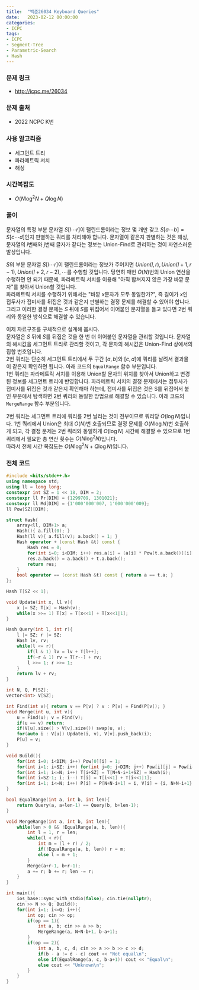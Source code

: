 ```yaml
---
title:  "백준26034 Keyboard Queries"
date:   2023-02-12 00:00:00
categories:
- ICPC
tags:
- ICPC
- Segment-Tree
- Parametric-Search
- Hash
---
```


### 문제 링크
* http://icpc.me/26034

### 문제 출처
* 2022 NCPC K번

### 사용 알고리즘
* 세그먼트 트리
* 파라메트릭 서치
* 해싱

### 시간복잡도
* $O(N \log^2 N + Q \log N)$

### 풀이
문자열의 특정 부분 문자열 $S[l\cdots r]$이 팰린드롬이라는 정보 몇 개만 갖고 $S[a\cdots b] = S[c\cdots d]$인지 판별하는 쿼리를 처리해야 합니다. 문자열이 같은지 판별하는 것은 해싱, 문자열의 $i$번째와 $j$번째 글자가 같다는 정보는 Union-Find로 관리하는 것이 자연스러운 발상입니다.

$S$의 부분 문자열 $S[l\cdots r]$이 팰린드롬이라는 정보가 주어지면 $Union(l,r), Union(l+1,r-1), Union(l+2,r-2), \cdots$를 수행할 것입니다. 당연히 매번 $O(N)$번의 Union 연산을 수행하면 안 되기 때문에, 파라메트릭 서치를 이용해 "아직 합쳐지지 않은 가장 바깥 문자"를 찾아서 Union할 것입니다.<br>
파라메트릭 서치를 수행하기 위해서는 "바깥 $x$문자가 모두 동일한가?", 즉 길이가 $x$인 접두사가 접미사를 뒤집은 것과 같은지 판별하는 결정 문제를 해결할 수 있어야 합니다. 그리고 이러한 결정 문제는 $S$ 뒤에 $S$를 뒤집어서 이어붙인 문자열을 들고 있다면 2번 쿼리와 동일한 방식으로 해결할 수 있습니다.

이제 자료구조를 구체적으로 설계해 봅시다.<br>
문자열은 $S$ 뒤에 $S$를 뒤집은 것을 한 번 더 이어붙인 문자열을 관리할 것입니다. 문자열의 해시값을 세그먼트 트리로 관리할 것이고, 각 문자의 해시값은 Union-Find 상에서의 집합 번호입니다.<br>
2번 쿼리는 단순히 세그먼트 트리에서 두 구간 $[a, b]$와 $[c, d]$에 쿼리를 날려서 결과물이 같은지 확인하면 됩니다. 아래 코드의 `EqualRange` 함수 부분입니다.<br>
1번 쿼리는 파라메트릭 서치를 이용해 Union할 문자의 위치를 찾아서 Union하고 변경된 정보를 세그먼트 트리에 반영합니다. 파라메트릭 서치의 결정 문제에서는 접두사가 접미사를 뒤집은 것과 같은지 확인해아 하는데, 접미사를 뒤집은 것은 S를 뒤집어서 붙인 부분에서 탐색하면 2번 쿼리와 동일한 방법으로 해결할 수 있습니다. 아래 코드의 `MergeRange` 함수 부분입니다.

2번 쿼리는 세그먼트 트리에 쿼리를 2번 날리는 것이 전부이므로 쿼리당 $O(\log N)$입니다. 1번 쿼리에서 Union은 최대 $O(N)$번 호출되므로 결정 문제를 $O(N \log N)$번 호출하게 되고, 각 결정 문제는 2번 쿼리와 동일하게 $O(\log N)$ 시간에 해결할 수 있으므로 1번 쿼리에서 필요한 총 연산 횟수는 $O(N \log^2 N)$입니다.<br>
따라서 전체 시간 복잡도는 $O(N \log^2 N + Q \log N)$입니다.

### 전체 코드
```cpp
#include <bits/stdc++.h>
using namespace std;
using ll = long long;
constexpr int SZ = 1 << 18, DIM = 2;
constexpr ll Pr[DIM] = {1299709, 1301021};
constexpr ll Md[DIM] = {1'000'000'007, 1'000'000'009};
ll Pow[SZ][DIM];

struct Hash{
    array<ll, DIM+1> a;
    Hash(){ a.fill(0); }
    Hash(ll v){ a.fill(v); a.back() = 1; }
    Hash operator + (const Hash &t) const {
        Hash res = 0;
        for(int i=0; i<DIM; i++) res.a[i] = (a[i] * Pow[t.a.back()][i] + t.a[i]) % Md[i];
        res.a.back() = a.back() + t.a.back();
        return res;
    }
    bool operator == (const Hash &t) const { return a == t.a; }
};

Hash T[SZ << 1];

void Update(int x, ll v){
    x |= SZ; T[x] = Hash(v);
    while(x >>= 1) T[x] = T[x<<1] + T[x<<1|1];
}

Hash Query(int l, int r){
    l |= SZ; r |= SZ;
    Hash lv, rv;
    while(l <= r){
        if(l & 1) lv = lv + T[l++];
        if(~r & 1) rv = T[r--] + rv;
        l >>= 1; r >>= 1;
    }
    return lv + rv;
}

int N, Q, P[SZ];
vector<int> V[SZ];

int Find(int v){ return v == P[v] ? v : P[v] = Find(P[v]); }
void Merge(int u, int v){
    u = Find(u); v = Find(v);
    if(u == v) return;
    if(V[u].size() > V[v].size()) swap(u, v);
    for(auto i : V[u]) Update(i, v), V[v].push_back(i);
    P[u] = v;
}

void Build(){
    for(int i=0; i<DIM; i++) Pow[0][i] = 1;
    for(int i=1; i<SZ; i++) for(int j=0; j<DIM; j++) Pow[i][j] = Pow[i-1][j] * Pr[j] % Md[j];
    for(int i=1; i<=N; i++) T[i+SZ] = T[N+N-i+1+SZ] = Hash(i);
    for(int i=SZ-1; i; i--) T[i] = T[i<<1] + T[i<<1|1];
    for(int i=1; i<=N; i++) P[i] = P[N+N-i+1] = i, V[i] = {i, N+N-i+1};
}

bool EqualRange(int a, int b, int len){
    return Query(a, a+len-1) == Query(b, b+len-1);
}

void MergeRange(int a, int b, int len){
    while(len > 0 && !EqualRange(a, b, len)){
        int l = 1, r = len;
        while(l < r){
            int m = (l + r) / 2;
            if(!EqualRange(a, b, len)) r = m;
            else l = m + 1;
        }
        Merge(a+r-1, b+r-1);
        a += r; b += r; len -= r;
    }
}

int main(){
    ios_base::sync_with_stdio(false); cin.tie(nullptr);
    cin >> N >> Q; Build();
    for(int i=1; i<=Q; i++){
        int op; cin >> op;
        if(op == 1){
            int a, b; cin >> a >> b;
            MergeRange(a, N+N-b+1, b-a+1);
        }
        if(op == 2){
            int a, b, c, d; cin >> a >> b >> c >> d;
            if(b - a != d - c) cout << "Not equal\n";
            else if(EqualRange(a, c, b-a+1)) cout << "Equal\n";
            else cout << "Unknown\n";
        }
    }
}
```
